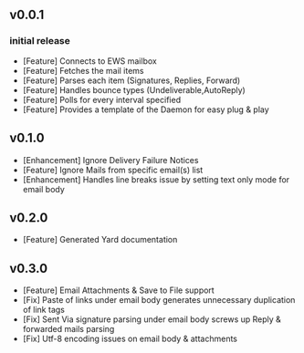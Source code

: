 ## v0.0.1

### initial release

* [Feature] Connects to EWS mailbox
* [Feature] Fetches the mail items
* [Feature] Parses each item (Signatures, Replies, Forward) 
* [Feature] Handles bounce types (Undeliverable,AutoReply)
* [Feature] Polls for every interval specified
* [Feature] Provides a template of the Daemon for easy plug & play

## v0.1.0

* [Enhancement] Ignore Delivery Failure Notices
* [Feature] Ignore Mails from specific email(s) list
* [Enhancement] Handles line breaks issue by setting text only mode for email body

## v0.2.0

* [Feature] Generated Yard documentation

## v0.3.0

* [Feature] Email Attachments & Save to File support 
* [Fix] Paste of links under email body generates unnecessary duplication of link tags
* [Fix] Sent Via signature parsing under email body screws up Reply & forwarded mails parsing 
* [Fix] Utf-8 encoding issues on email body & attachments